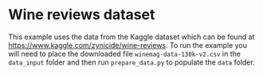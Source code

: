 # Wine reviews dataset

This example uses the data from the Kaggle dataset which can be found at https://www.kaggle.com/zynicide/wine-reviews. 
To run the example you will need to place the downloaded file `winemag-data-130k-v2.csv` in the `data_input` folder and
then run `prepare_data.py` to populate the `data` folder.
